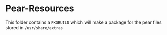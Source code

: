 # Pear-Resources
This folder contains a `PKGBUILD` which will make a package for the pear files stored in `/usr/share/extras`